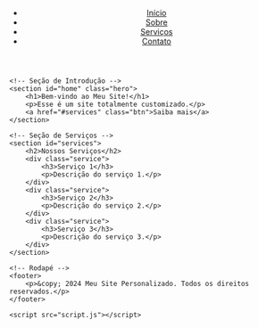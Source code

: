 <!DOCTYPE html>
<html lang="pt-BR">
<head>
    <meta charset="UTF-8">
    <meta name="viewport" content="width=device-width, initial-scale=1.0">
    <title>Meu Site Personalizado</title>
    <link rel="stylesheet" href="style.css">
</head>
<body>
    <!-- Cabeçalho -->
    <header>
        <nav>
            <ul>
                <li><a href="#home">Início</a></li>
                <li><a href="#about">Sobre</a></li>
                <li><a href="#services">Serviços</a></li>
                <li><a href="#contact">Contato</a></li>
            </ul>
        </nav>
    </header>

    <!-- Seção de Introdução -->
    <section id="home" class="hero">
        <h1>Bem-vindo ao Meu Site!</h1>
        <p>Esse é um site totalmente customizado.</p>
        <a href="#services" class="btn">Saiba mais</a>
    </section>

    <!-- Seção de Serviços -->
    <section id="services">
        <h2>Nossos Serviços</h2>
        <div class="service">
            <h3>Serviço 1</h3>
            <p>Descrição do serviço 1.</p>
        </div>
        <div class="service">
            <h3>Serviço 2</h3>
            <p>Descrição do serviço 2.</p>
        </div>
        <div class="service">
            <h3>Serviço 3</h3>
            <p>Descrição do serviço 3.</p>
        </div>
    </section>

    <!-- Rodapé -->
    <footer>
        <p>&copy; 2024 Meu Site Personalizado. Todos os direitos reservados.</p>
    </footer>

    <script src="script.js"></script>
</body>
</html>
